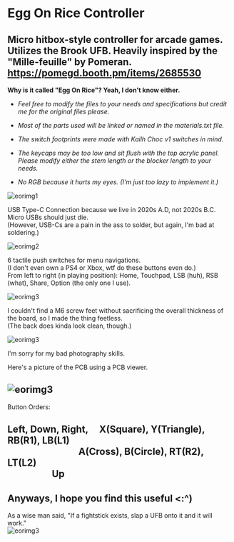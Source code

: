 # Egg On Rice Controller
 Micro hitbox-style controller for arcade games. Utilizes the Brook UFB.
 Heavily inspired by the "Mille-feuille" by Pomeran. https://pomegd.booth.pm/items/2685530
-

**Why is it called "Egg On Rice"? Yeah, I don't know either.**

- *Feel free to modify the files to your needs and specifications but credit me for the original files please.*

- *Most of the parts used will be linked or named in the materials.txt file.*

- *The switch footprints were made with Kailh Choc v1 switches in mind.*

- *The keycaps may be too low and sit flush with the top acrylic panel. Please modify either the stem length or the blocker length to your needs.*

- *No RGB because it hurts my eyes. (I'm just too lazy to implement it.)*

![eorimg1](https://github.com/b1nc/Egg-On-Rice-Controller/blob/main/imgs/eor3.jpg)

 USB Type-C Connection because we live in 2020s A.D, not 2020s B.C. Micro USBs should just die.  
 (However, USB-Cs are a pain in the ass to solder, but again, I'm bad at soldering.)
 
 ![eorimg2](https://github.com/b1nc/Egg-On-Rice-Controller/blob/main/imgs/eor4.jpg)
 
 6 tactile push switches for menu navigations.  
 (I don't even own a PS4 or Xbox, wtf do these buttons even do.)  
 From left to right (in playing position): Home, Touchpad, LSB (huh), RSB (what), Share, Option (the only one I use).
 
 ![eorimg3](https://github.com/b1nc/Egg-On-Rice-Controller/blob/main/imgs/eor5.jpg)
 
 I couldn't find a M6 screw feet without sacrificing the overall thickness of the board, so I made the thing feetless.  
 (The back does kinda look clean, though.)
 
 ![eorimg3](https://github.com/b1nc/Egg-On-Rice-Controller/blob/main/imgs/eor6.jpg)
 
 I'm sorry for my bad photography skills.  
   
 Here's a picture of the PCB using a PCB viewer.
 
 ![eorimg3](https://github.com/b1nc/Egg-On-Rice-Controller/blob/main/imgs/pcb.PNG)  
 -
 Button Orders:   
   
 Left, Down, Right, &nbsp; &nbsp; X(Square), Y(Triangle), RB(R1), LB(L1)  
 &nbsp; &nbsp; &nbsp; &nbsp; &nbsp; &nbsp; &nbsp; &nbsp; &nbsp; &nbsp; &nbsp; &nbsp; &nbsp; &nbsp; &nbsp; &nbsp; A(Cross), B(Circle), RT(R2), LT(L2)  
 &nbsp; &nbsp; &nbsp; &nbsp; &nbsp; &nbsp; &nbsp; &nbsp; &nbsp; &nbsp; Up
 -
## Anyways, I hope you find this useful <:^) ##
As a wise man said, "If a fightstick exists, slap a UFB onto it and it will work."  
 ![eorimg3](https://github.com/b1nc/Egg-On-Rice-Controller/blob/main/imgs/funnee.png)
